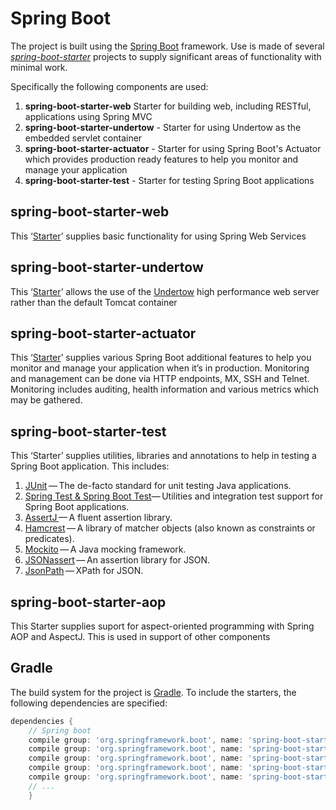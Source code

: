 # Spring Boot

The project is built using the [Spring Boot](https://projects.spring.io/spring-boot/) framework. Use is made of several [_spring-boot-starter_](https://github.com/spring-projects/spring-boot/tree/master/spring-boot-starters)
 projects to supply significant areas of functionality with minimal work.

Specifically the following components are used:

1. **spring-boot-starter-web** Starter for building web, including RESTful, applications using Spring MVC
2. **spring-boot-starter-undertow** - Starter for using Undertow as the embedded servlet container
3. **spring-boot-starter-actuator** - Starter for using Spring Boot's Actuator which provides production ready features to help you monitor and manage your application 
4. **spring-boot-starter-test** - Starter for testing Spring Boot applications

## spring-boot-starter-web

This ‘[Starter](https://spring.io/guides/gs/spring-boot/)’ supplies basic functionality for using Spring Web Services 


## spring-boot-starter-undertow

This ‘[Starter](https://docs.spring.io/spring-boot/docs/current/reference/html/howto-embedded-servlet-containers.html)’ allows the use of the [Undertow](http://undertow.io/) high performance web server rather than
 the default Tomcat container


## spring-boot-starter-actuator

This ‘[Starter](https://spring.io/guides/gs/actuator-service/)’ supplies various Spring Boot additional features to help you monitor and manage your application when it’s in production. 
Monitoring and management can be done via HTTP endpoints, MX, SSH and Telnet. Monitoring includes auditing, health information and various metrics which may 
be gathered.

## spring-boot-starter-test

This ‘Starter’ supplies utilities, libraries and annotations to help in testing a Spring Boot application.  This includes:

1. [JUnit](http://junit.org/junit4/) — The de-facto standard for unit testing Java applications.
2. [Spring Test & Spring Boot Test](https://docs.spring.io/spring-boot/docs/current/reference/html/boot-features-testing.html)— Utilities and integration test support for Spring Boot applications.
3. [AssertJ ](http://joel-costigliola.github.io/assertj/)— A fluent assertion library.
4. [Hamcrest](http://hamcrest.org/) — A library of matcher objects (also known as constraints or predicates).
5. [Mockito](http://site.mockito.org/) — A Java mocking framework.
6. [JSONassert](http://jsonassert.skyscreamer.org/) — An assertion library for JSON.
7. [JsonPath](https://github.com/jayway/JsonPath) — XPath for JSON.

## spring-boot-starter-aop

This Starter supplies suport for aspect-oriented programming with Spring AOP and AspectJ.  This is used in support of other components

## Gradle

The build system for the project is [Gradle](https://gradle.org/).  To include the starters, the following dependencies are specified:

```groovy
dependencies {
    // Spring boot
    compile group: 'org.springframework.boot', name: 'spring-boot-starter-web', version: '1.5.3.RELEASE'
    compile group: 'org.springframework.boot', name: 'spring-boot-starter-undertow', version: '1.5.3.RELEASE'
    compile group: 'org.springframework.boot', name: 'spring-boot-starter-actuator', version: '1.5.3.RELEASE'
    compile group: 'org.springframework.boot', name: 'spring-boot-starter-test', version: '1.5.3.RELEASE'
    compile group: 'org.springframework.boot', name: 'spring-boot-starter-aop', version: '1.5.3.RELEASE'
    // ...
    }
```






